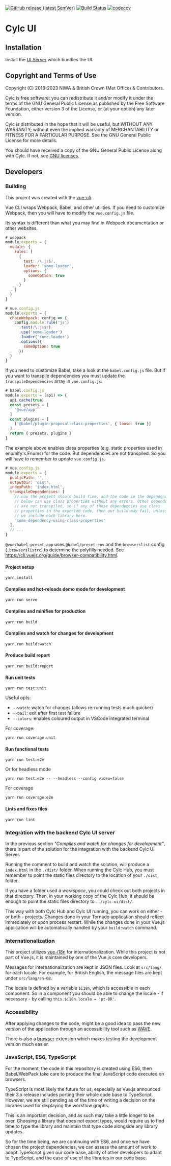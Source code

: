 [![GitHub release (latest SemVer)](https://img.shields.io/github/v/release/cylc/cylc-ui)](https://github.com/cylc/cylc-ui/releases)
[![Build Status](https://github.com/cylc/cylc-ui/workflows/CI/badge.svg)](https://github.com/cylc/cylc-ui/actions)
[![codecov](https://codecov.io/gh/cylc/cylc-ui/branch/master/graph/badge.svg)](https://codecov.io/gh/cylc/cylc-ui)

# Cylc UI

## Installation

Install the [UI Server](https://github.com/cylc/cylc-uiserver) which bundles
the UI.

## Copyright and Terms of Use

Copyright (C) 2018-<span actions:bind='current-year'>2023</span> NIWA & British Crown (Met Office) & Contributors.

Cylc is free software: you can redistribute it and/or modify it under the terms
of the GNU General Public License as published by the Free Software Foundation,
either version 3 of the License, or (at your option) any later version.

Cylc is distributed in the hope that it will be useful, but WITHOUT ANY
WARRANTY; without even the implied warranty of MERCHANTABILITY or FITNESS FOR A
PARTICULAR PURPOSE.  See the GNU General Public License for more details.

You should have received a copy of the GNU General Public License along with
Cylc.  If not, see [GNU licenses](http://www.gnu.org/licenses/).

## Developers

### Building

This project was created with the [vue-cli](https://cli.vuejs.org/).

Vue CLI wraps Webpack, Babel, and other utilities. If you need to
customize Webpack, then you will have to modify the `vue.config.js`
file.

Its syntax is different than what you may find in Webpack documentation
or other websites.

```js
# webpack
module.exports = {
  module: {
    rules: [
      {
        test: /\.js$/,
        loader: 'some-loader',
        options: {
          someOption: true
        }
      }
    ]
  }
}

# vue.config.js
module.exports = {
  chainWebpack: config => {
    config.module.rule('js')
      .test(/\.js$/)
      .use('some-loader')
      .loader('some-loader')
      .options({
        someOption: true
      })
  }
}
```

If you need to customize Babel, take a look at the `babel.config.js`
file. But if you want to transpile dependencies you must update the
`transpileDependencies` array in `vue.config.js`.

```js
# babel.config.js
module.exports = (api) => {
  api.cache(true)
  const presets = [
    '@vue/app'
  ]
  const plugins = [
    ['@babel/plugin-proposal-class-properties', { loose: true }]
  ]
  return { presets, plugins }
}
```

The example above enables class properties (e.g. static properties used in
enumify's Enums) for the code. But dependencies are not transpiled. So you
will have to remember to update `vue.config.js`.

```js
# vue.config.js
module.exports = {
  publicPath: '',
  outputDir: 'dist',
  indexPath: 'index.html',
  transpileDependencies: [
    // now the project should build fine, and the code in the dependency
    // below can use class properties without any errors. Other dependencies
    // are not transpiled, so if any of those dependencies use class
    // properties in the exported code, then our build may fail, unless
    // we include each library here.
    'some-dependency-using-class-properties'
  ],
  // ...
}
```

`@vue/babel-preset-app` uses `@babel/preset-env` and the `browserslist` config
(`.browserslistrc`) to determine the polyfills needed. See
https://cli.vuejs.org/guide/browser-compatibility.html.

#### Project setup

```
yarn install
```

#### Compiles and hot-reloads demo mode for development

```
yarn run serve
```

#### Compiles and minifies for production

```
yarn run build
```

#### Compiles and watch for changes for development

```
yarn run build:watch
```

#### Produce build report

```
yarn run build:report
```

#### Run unit tests

```
yarn run test:unit
```

Useful opts:
- `--watch`: watch for changes (allows re-running tests much quicker)
- `--bail`: exit after first test failure
- `--colors`: enables coloured output in VSCode integrated terminal

For coverage:
```
yarn run coverage:unit
```

#### Run functional tests

```
yarn run test:e2e
```

Or for headless mode

```
yarn run test:e2e -- --headless --config video=false
```

For coverage

```
yarn run coverage:e2e
```

#### Lints and fixes files

```
yarn run lint
```

### Integration with the backend Cylc UI server

In the previous section _"Compiles and watch for changes for development"_,
there is part of the solution for the integration with the backend Cylc UI Server.

Running the comment to build and watch the solution, will produce a `index.html`
in the `./dist/` folder. When running the Cylc Hub, you must remember to point
the static files directory to the location of your `./dist` folder.

If you have a folder used a _workspace_, you could check out both projects in
that directory. Then, in your working copy of the Cylc Hub, it should be
enough to point the static files directory to `../cylc-ui/dist/`.

This way with both Cylc Hub and Cylc UI running, you can work on either -
or both - projects. Changes done in your Tornado application should reflect immediately
or upon process restart. While the changes done in your Vue.js application
will be automatically handled by your `build:watch` command.

### Internationalization

This project utilizes [vue-i18n](https://kazupon.github.io/vue-i18n/) for
internationalization. While this project is not part of Vue.js, it is maintained
by one of the Vue.js core developers.

Messages for internationalization are kept in JSON files. Look at
`src/lang/` for each locale. For example, for British English, the message
files are kept under `src/lang/en-GB`.

The locale is defined by a variable `$i18n`, which is accessible in each
component. So in a component you should be able to change the locale -
if necessary - by calling `this.$i18n.locale = 'pt-BR'`.

### Accessibility

After applying changes to the code, might be a good idea to pass the new version of
the application through an accessibility tool such as [WAVE](https://wave.webaim.org/).

There is also a [browser](https://wave.webaim.org/extension/) extension which makes
testing the development version much easier.

### JavaScript, ES6, TypeScript

For the moment, the code in this repository is created using ES6, then Babel/WebPack take
care to produce the final JavaScript code executed on browsers.

TypeScript is most likely the future for us, especially as Vue.js announced their 3.x release
includes porting their whole code base to TypeScript. However, we are still pending as of the
time of writing a decision on the libraries used for displaying the workflow graphs.

This is an important decision, and as such may take a little longer to be over. Choosing
a library that does not export types, would require us to find time to type the library
and maintain that type code alongside any library updates.

So for the time being, we are continuing with ES6, and once we have chosen the project
dependencies, we can assess the amount of work to adopt TypeScript given our code base,
ability of other developers to adapt to TypeScript, and the ease of use of the libraries
in our code base.
